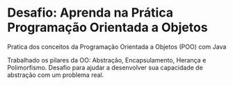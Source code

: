 # Desafio: Aprenda na Prática Programação Orientada a Objetos


Pratica dos conceitos da Programação Orientada a Objetos (POO) com Java

Trabalhado os pilares da OO: Abstração, Encapsulamento, Herança e Polimorfismo. Desafio para ajudar a desenvolver sua capacidade de abstração com um problema real.
